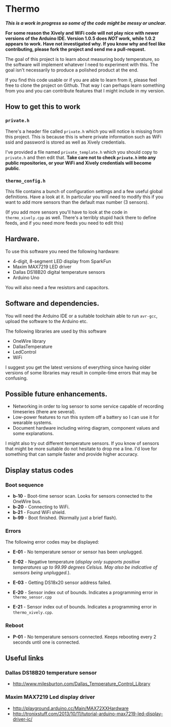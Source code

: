 # Thermo

__*This is a work in progress so some of the code might be messy or
  unclear.*__

__For some reason the Xively and WiFi code will not play nice with
newer versions of the Arduino IDE.  Version 1.0.5 does *NOT* work,
while 1.0.2 appears to work.  Have not investigated why.  If you know
why and feel like contributing, please fork the project and send me a
pull-request.__

The goal of this project is to learn about measuring body temperature,
so the software will implement whatever I need to experiment with
this.  The goal isn't necessarily to produce a polished product at the
end.

If you find this code usable or if you are able to learn from it,
please feel free to clone the project on Github.  That way I can
perhaps learn something from you and you can contribute features that
I might include in my version.

## How to get this to work

### `private.h`

There's a header file called `private.h` which you will notice is
missing from this project.  This is because this is where private
information such as WiFi ssid and password is stored as well as Xively
credentials.

I've provided a file named `private_template.h` which you should copy
to `private.h` and then edit that.  __Take care not to check
`private.h` into any public repositories, or your WiFi and Xively
credentials will become public__.

### `thermo_config.h`

This file contains a bunch of configuration settings and a few useful
global definitions.  Have a look at it.  In particular you will need
to modify this if you want to add more sensors than the default max
number (3 sensors).

(If you add more sensors you'll have to look at the code in
`thermo_xively.cpp` as well.  There's a terribly stupid hack there to
define feeds, and if you need more feeds you need to edit this)

## Hardware.

To use this software you need the following hardware:

  - 4-digit, 8-segment LED display from SparkFun
  - Maxim MAX7219 LED driver
  - Dallas DS18B20 digital temperature sensors
  - Arduino Uno

You will also need a few resistors and capacitors.

## Software and dependencies.

You will need the Arduino IDE or a suitable toolchain able to run
`avr-gcc`, upload the software to the Arduino etc.

The following libraries are used by this software

  - OneWire library
  - DallasTemperature
  - LedControl
  - WiFi
  
I suggest you get the latest versions of everything since having older
versions of some libraries may result in compile-time errors that may
be confusing.


## Possible future enhancements.

  - Networking in order to log sensor to some service capable of
    recording timeseries (there are several).
  - Low-power features to run this system off a battery so I can use
    it for wearable systems.
  - Document hardware including wiring diagram, component values and
    some explanations.

I might also try out different temperature sensors.  If you know of
sensors that might be more suitable do not hesitate to drop me a line.
I'd love for something that can sample faster and provide higher
accuracy.

## Display status codes

### Boot sequence

  - **b-10** - Boot-time sensor scan.  Looks for sensors connected to
    the OneWire bus.
  - **b-20** - Connecting to WiFi.
  - **b-21** - Found WiFi shield.
  - **b-99** - Boot finished.  (Normally just a brief flash).

### Errors

The following error codes may be displayed:

  - **E-01** - No temperature sensor or sensor has been unplugged.

  - **E-02** - Negative temperature (*display only supports positive
    temperatures up to 99.99 degrees Celsius.  May also be indicative
    of sensors being unplugged.*).

  - **E-03** - Getting DS18x20 sensor address failed.

  - **E-20** - Sensor index out of bounds.  Indicates a programming
    error in `thermo_sensor.cpp`

  - **E-21** - Sensor index out of bounds. Indicates a programming
    error in `thermo_xively.cpp`.

### Reboot

  - **P-01** - No temperature sensors connected.  Keeps rebooting
    every 2 seconds until one is connected.

## Useful links

### Dallas DS18B20 temperature sensor

  - http://www.milesburton.com/Dallas_Temperature_Control_Library

### Maxim MAX7219 Led display driver
  - http://playground.arduino.cc/Main/MAX72XXHardware
  - http://tronixstuff.com/2013/10/11/tutorial-arduino-max7219-led-display-driver-ic/

